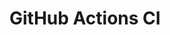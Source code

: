 # GitHub Actions CI








































































































































































































































































































































































































































































































































































































































































































































































































































































































































































































































































































































































































































































































































































































































































































































































































































































































































































































































































































































































































































































































































































































































































































































































































































































































































































































































